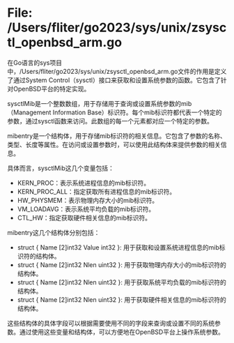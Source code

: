 # File: /Users/fliter/go2023/sys/unix/zsysctl_openbsd_arm.go

在Go语言的sys项目中，/Users/fliter/go2023/sys/unix/zsysctl_openbsd_arm.go文件的作用是定义了通过System Control（sysctl）接口来获取和设置系统参数的函数。它包含了针对OpenBSD平台的特定实现。

sysctlMib是一个整数数组，用于存储用于查询或设置系统参数的mib（Management Information Base）标识符。每个mib标识符都代表一个特定的参数，通过sysctl函数来访问。此数组的每一个元素都对应一个特定的参数。

mibentry是一个结构体，用于存储mib标识符的相关信息。它包含了参数的名称、类型、长度等属性。在访问或设置参数时，可以使用此结构体来提供参数的相关信息。

具体而言，sysctlMib这几个变量包括：
- KERN_PROC：表示系统进程信息的mib标识符。
- KERN_PROC_ALL：指定获取所有进程信息的mib标识符。
- HW_PHYSMEM：表示物理内存大小的mib标识符。
- VM_LOADAVG：表示系统平均负载的mib标识符。
- CTL_HW：指定获取硬件相关信息的mib标识符。

mibentry这几个结构体分别包括：
- struct {
    Name  [2]int32
    Value int32
}: 用于获取和设置系统进程信息的mib标识符的结构体。
- struct {
    Name  [2]int32
    Nlen  uint32
}: 用于获取物理内存大小的mib标识符的结构体。
- struct {
    Name  [2]int32
    Nlen  uint32
}: 用于获取系统平均负载的mib标识符的结构体。
- struct {
    Name  [2]int32
    Nlen  uint32
}: 用于获取硬件相关信息的mib标识符的结构体。

这些结构体的具体字段可以根据需要使用不同的字段来查询或设置不同的系统参数。通过使用这些变量和结构体，可以方便地在OpenBSD平台上操作系统参数。

